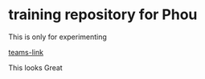 # training repository for Phou
This is only for experimenting

[teams-link](https://teams.microsoft.com/l/channel/19%3a9a5981debe664626aaf80c0cce7aa5f2%40thread.skype/Generelt?groupId=46edfc25-8935-43d0-825f-af35b6e0ce98&tenantId=ca625151-ac00-4441-9024-c88fad6084da)

This looks Great
